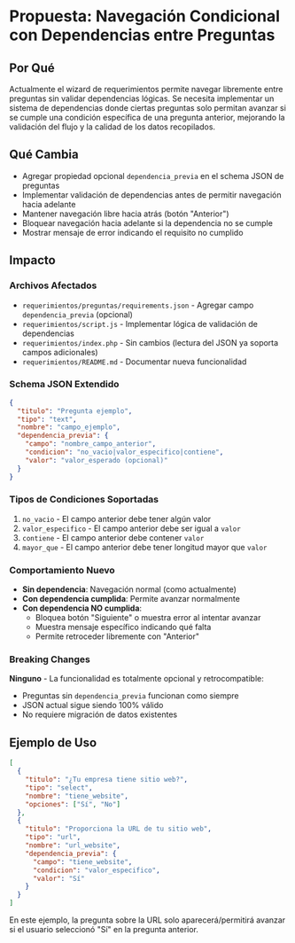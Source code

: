 # Propuesta: Navegación Condicional con Dependencias entre Preguntas

## Por Qué

Actualmente el wizard de requerimientos permite navegar libremente entre preguntas sin validar dependencias lógicas. Se necesita implementar un sistema de dependencias donde ciertas preguntas solo permitan avanzar si se cumple una condición específica de una pregunta anterior, mejorando la validación del flujo y la calidad de los datos recopilados.

## Qué Cambia

- Agregar propiedad opcional `dependencia_previa` en el schema JSON de preguntas
- Implementar validación de dependencias antes de permitir navegación hacia adelante
- Mantener navegación libre hacia atrás (botón "Anterior")
- Bloquear navegación hacia adelante si la dependencia no se cumple
- Mostrar mensaje de error indicando el requisito no cumplido

## Impacto

### Archivos Afectados

- `requerimientos/preguntas/requirements.json` - Agregar campo `dependencia_previa` (opcional)
- `requerimientos/script.js` - Implementar lógica de validación de dependencias
- `requerimientos/index.php` - Sin cambios (lectura del JSON ya soporta campos adicionales)
- `requerimientos/README.md` - Documentar nueva funcionalidad

### Schema JSON Extendido

```json
{
  "titulo": "Pregunta ejemplo",
  "tipo": "text",
  "nombre": "campo_ejemplo",
  "dependencia_previa": {
    "campo": "nombre_campo_anterior",
    "condicion": "no_vacio|valor_especifico|contiene",
    "valor": "valor_esperado (opcional)"
  }
}
```

### Tipos de Condiciones Soportadas

1. `no_vacio` - El campo anterior debe tener algún valor
2. `valor_especifico` - El campo anterior debe ser igual a `valor`
3. `contiene` - El campo anterior debe contener `valor`
4. `mayor_que` - El campo anterior debe tener longitud mayor que `valor`

### Comportamiento Nuevo

- **Sin dependencia**: Navegación normal (como actualmente)
- **Con dependencia cumplida**: Permite avanzar normalmente
- **Con dependencia NO cumplida**: 
  - Bloquea botón "Siguiente" o muestra error al intentar avanzar
  - Muestra mensaje específico indicando qué falta
  - Permite retroceder libremente con "Anterior"

### Breaking Changes

**Ninguno** - La funcionalidad es totalmente opcional y retrocompatible:
- Preguntas sin `dependencia_previa` funcionan como siempre
- JSON actual sigue siendo 100% válido
- No requiere migración de datos existentes

## Ejemplo de Uso

```json
[
  {
    "titulo": "¿Tu empresa tiene sitio web?",
    "tipo": "select",
    "nombre": "tiene_website",
    "opciones": ["Sí", "No"]
  },
  {
    "titulo": "Proporciona la URL de tu sitio web",
    "tipo": "url",
    "nombre": "url_website",
    "dependencia_previa": {
      "campo": "tiene_website",
      "condicion": "valor_especifico",
      "valor": "Sí"
    }
  }
]
```

En este ejemplo, la pregunta sobre la URL solo aparecerá/permitirá avanzar si el usuario seleccionó "Sí" en la pregunta anterior.
